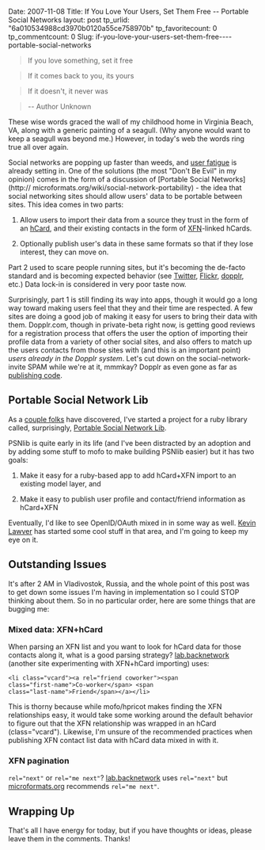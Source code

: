 Date: 2007-11-08
Title: If You Love Your Users, Set Them Free -- Portable Social Networks
layout: post
tp_urlid: "6a010534988cd3970b0120a55ce758970b"
tp_favoritecount: 0
tp_commentcount: 0
Slug: if-you-love-your-users-set-them-free----portable-social-networks

> If you love something, set it free



> If it comes back to you, its yours



> If it doesn't, it never was



> -- Author Unknown



These wise words graced the wall of my childhood home in Virginia Beach, VA, along with a generic painting of a seagull. (Why anyone would want to keep a seagull was beyond me.) However, in today's web the words ring true all over again.



Social networks are popping up faster than weeds, and [user fatigue](http://blog.jonudell.net/2007/02/06/critical-mass-and-social-network-fatigue/) is already setting in. One of the solutions (the most "Don't Be Evil" in my opinion) comes in the form of a discussion of [Portable Social Networks](http:// microformats.org/wiki/social-network-portability) - the idea that social networking sites should allow users' data to be portable between sites. This idea comes in two parts:



1. Allow users to import their data from a source they trust in the form of an [hCard](http://microformats.org/wiki/hCard), and their existing contacts in the form of [XFN](http://microformats.org/wiki/XFN)-linked hCards.

2. Optionally publish user's data in these same formats so that if they lose interest, they can move on.



Part 2 used to scare people running sites, but it's becoming the de-facto standard and is becoming expected behavior (see [Twitter](http://twitter.com), [Flickr](http://flickr.com), [dopplr](http://dopplr.com), etc.) Data lock-in is considered in very poor taste now.



Surprisingly, part 1 is still finding its way into apps, though it would go a long way toward making users feel that they and their time are respected. A few sites are doing a good job of making it easy for users to bring their data with them. Dopplr.com, though in private-beta right now, is getting good reviews for a registration process that offers the user the option of importing their profile data from a variety of other social sites, and also offers to match up the users contacts from those sites with (and this is an important point) *users already in the Dopplr system*. Let's cut down on the social-network-invite SPAM while we're at it, mmmkay? Dopplr as even gone as far as [publishing code](http://code.google.com/p/identity-matcher/).



## Portable Social Network Lib



As a [couple folks](http://www.brianoberkirch.com/2007/11/01/open-social-web-now-4/) have discovered, I've started a project for a ruby library called, surprisingly, [Portable Social Network Lib](http://redmonk.net/projects/portable-social-network-lib).



PSNlib is quite early in its life (and I've been distracted by an adoption and by adding some stuff to mofo to make building PSNlib easier) but it has two goals:



1. Make it easy for a ruby-based app to add hCard+XFN import to an existing model layer, and

2. Make it easy to publish user profile and contact/friend information as hCard+XFN



Eventually, I'd like to see OpenID/OAuth mixed in in some way as well. [Kevin Lawver](http://lawver.net/archive/2007/07/17/h12_portable_social_networks_at_mashup_camp.php) has started some cool stuff in that area, and I'm going to keep my eye on it.



## Outstanding Issues



It's after 2 AM in Vladivostok, Russia, and the whole point of this post was to get down some issues I'm having in implementation so I could STOP thinking about them. So in no particular order, here are some things that are bugging me:



### Mixed data: XFN+hCard



When parsing an XFN list and you want to look for hCard data for those contacts along it, what is a good parsing strategy? [lab.backnetwork](http://lab.backnetwork.com/xfnhcardpagination/) (another site experimenting with XFN+hCard importing) uses:



 <code>&lt;li class="vcard"&gt;&lt;a rel="friend coworker"&gt;&lt;span class="first-name"&gt;Co-worker&lt;/span&gt; &lt;span class="last-name"&gt;Friend&lt;/span&gt;&lt;/a&gt;&lt;/li&gt;</code>



This is thorny because while mofo/hpricot makes finding the XFN relationships easy, it would take some working around the default behavior to figure out that the XFN relationship was wrapped in an hCard (class="vcard"). Likewise, I'm unsure of the recommended practices when publishing XFN contact list data with hCard data mixed in with it.



### XFN pagination



<code>rel="next"</code> or <code>rel="me next"</code>? [lab.backnetwork](http://lab.backnetwork.com/xfnpagination/) uses <code>rel="next"</code> but [microformats.org](http://microformats.org/wiki/hcard-xfn-supporting-friends-lists#Implement_hCard_XFN_supporting_friends_lists) recommends <code>rel="me next"</code>.



## Wrapping Up



That's all I have energy for today, but if you have thoughts or ideas, please leave them in the comments. Thanks!
